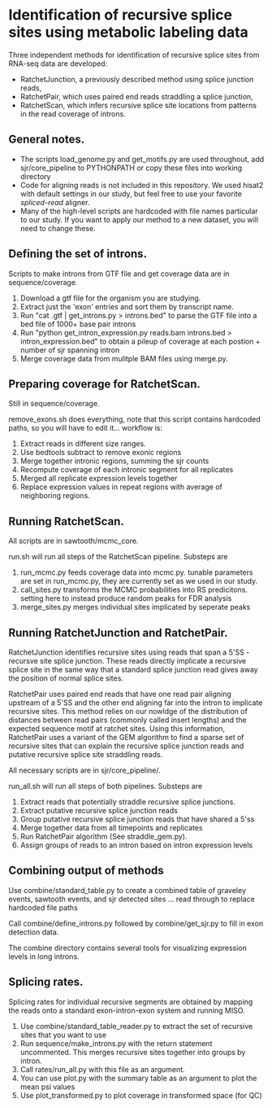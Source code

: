 # Identification of recursive splice sites using metabolic labeling data

Three independent methods for identification of recursive splice sites from RNA-seq data are developed:

- RatchetJunction, a previously described method using splice junction reads,
- RatchetPair, which uses paired end reads straddling a splice junction,
- RatchetScan, which infers recursive splice site locations from patterns in the read coverage of introns.

## General notes.
- The scripts load_genome.py and get_motifs.py are used throughout, add sjr/core_pipeline to PYTHONPATH or copy these files into working directory
- Code for aligning reads is not included in this repository. We used hisat2 with default settings in our study, but feel free to use your favorite *spliced-read* aligner.
- Many of the high-level scripts are hardcoded with file names particular to our study. If you want to apply our method to a new dataset, you will need to change these.

## Defining the set of introns.
Scripts to make introns from GTF file and get coverage data are in sequence/coverage.

1. Download a gtf file for the organism you are studying.
2. Extract just the 'exon' entries and sort them by transcript name.
3. Run "cat <file>.gtf | get_introns.py > introns.bed" to parse the GTF file into a bed file of 1000+ base pair introns
4. Run "python get_intron_expression.py reads.bam introns.bed > intron_expression.bed" to obtain a pileup of coverage at each postion + number of sjr spanning intron
5. Merge coverage data from mulitple BAM files using merge.py.

## Preparing coverage for RatchetScan.
Still in sequence/coverage.

remove_exons.sh does everything, note that this script contains hardcoded paths, so you will have to edit it... workflow is:
1. Extract reads in different size ranges.
2. Use bedtools subtract to remove exonic regions
3. Merge together intronic regions, summing the sjr counts
4. Recompute coverage of each intronic segment for all replicates
5. Merged all replicate expression levels together
6. Replace expression values in repeat regions with average of neighboring regions.

## Running RatchetScan.
All scripts are in sawtooth/mcmc_core.

run.sh will run all steps of the RatchetScan pipeline. Substeps are

1. run_mcmc.py feeds coverage data into mcmc.py. tunable parameters are set in run_mcmc.py, they are currently set as we used in our study.
2. call_sites.py transforms the MCMC probabilities into RS predicitons. setting here to instead produce random peaks for FDR analysis
3. merge_sites.py merges individual sites implicated by seperate peaks

## Running RatchetJunction and RatchetPair.
RatchetJunction identifies recursive sites using reads that span a 5'SS - recursve site splice junction. These reads directly implicate a recursive splice site in the same way that a standard splice junction read gives away the position of normal splice sites.

RatchetPair uses paired end reads that have one read pair aligning upstream of a 5'SS and the other end aligning far into the intron to implicate recursive sites. This method relies on our nowldge of the distribution of distances between read pairs (commonly called insert lengths) and the expected sequence motif at ratchet sites. Using this information, RatchetPair uses a variant of the GEM algorithm to find a sparse set of recursive sites that can explain the recursive splice junction reads and putative recursive splice site straddling reads.

All necessary scripts are in sjr/core_pipeline/.

run_all.sh will run all steps of both pipelines. Substeps are

1. Extract reads that potentially straddle recursive splice junctions.
2. Extract putative recursive splice junction reads
3. Group putative recursive splice junction reads that have shared a 5'ss
4. Merge together data from all timepoints and replicates
5. Run RatchetPair algorithm (See straddle_gem.py).
6. Assign groups of reads to an intron based on intron expression levels

## Combining output of methods
Use combine/standard_table.py to create a combined table of graveley events, sawtooth events, and sjr detected sites
... read through to replace hardcoded file paths

Call combine/define_introns.py followed by combine/get_sjr.py to fill in exon detection data.

The combine directory contains several tools for visualizing expression levels in long introns.

## Splicing rates.

Splicing rates for individual recursive segments are obtained by mapping the reads onto a standard exon-intron-exon system and running MISO.

1. Use combine/standard_table_reader.py to extract the set of recursive sites that you want to use
2. Run sequence/make_introns.py with the return statement uncommented. This merges recursive sites together into groups by intron.
3. Call rates/run_all.py with this file as an argument.
4. You can use plot.py with the summary table as an argument to plot the mean psi values
5. Use plot_transformed.py to plot coverage in transformed space (for QC)

